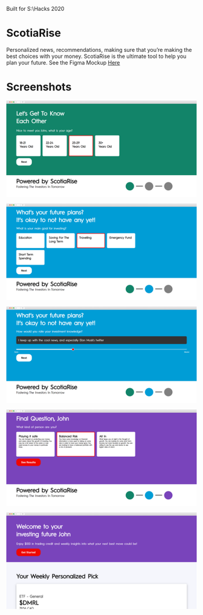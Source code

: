 Built for S:\Hacks 2020

# ScotiaRise

Personalized news, recommendations, making sure that you’re making the best choices with your money. ScotiaRise is the ultimate tool to help you plan your future.
See the Figma Mockup [Here](https://www.figma.com/file/uKgXCdlYbsgaeGBNaI1nDN/s-Hacks-Meme?node-id=0%3A1)

# Screenshots

![](/demo/page-1-step-2.png)

![](/demo/page-2-step-1.png)

![](/demo/page-2-step-2.png)

![](/demo/page-3-step-1.png)

![](/demo/results.png)
